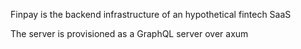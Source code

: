 Finpay is the backend infrastructure of an hypothetical fintech SaaS

The server is provisioned as a GraphQL server over axum 

